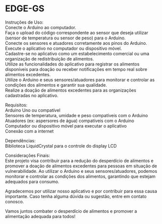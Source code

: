 # EDGE-GS


Instruções de Uso:<br>
Conecte o Arduino ao computador.<br>
Faça o upload do código correspondente ao sensor que deseja utilizar (sensor de temperatura ou sensor de peso) para o Arduino.<br>
Conecte os sensores e atuadores corretamente aos pinos do Arduino.<br>
Execute o aplicativo no computador ou dispositivo móvel.<br>
Cadastre-se no aplicativo como um estabelecimento comercial ou uma organização de redistribuição de alimentos.<br>
Utilize as funcionalidades do aplicativo para registrar os alimentos disponíveis para doação ou receber notificações em tempo real sobre alimentos excedentes.<br>
Utilize o Arduino e seus sensores/atuadores para monitorar e controlar as condições dos alimentos e garantir sua qualidade.<br>
Realize a doação de alimentos excedentes para as organizações cadastradas no aplicativo.<br>

Requisitos:<br>
Arduino Uno ou compatível<br>
Sensores de temperatura, umidade e peso compatíveis com o Arduino<br>
Atuadores (ex: aspersores de água) compatíveis com o Arduino<br>
Computador ou dispositivo móvel para executar o aplicativo<br>
Conexão com a internet<br>

Dependências:<br>
Biblioteca LiquidCrystal para o controle do display LCD<br>

Considerações Finais:<br>
Este projeto visa contribuir para a redução do desperdício de alimentos e promover a doação de alimentos excedentes para pessoas em situação de vulnerabilidade. Ao utilizar o Arduino e seus sensores/atuadores, podemos<br> monitorar e controlar as condições dos alimentos, garantindo que estejam adequados para consumo.<br>

Agradecemos por utilizar nosso aplicativo e por contribuir para essa causa importante. Caso tenha alguma dúvida ou sugestão, entre em contato conosco.<br>

Vamos juntos combater o desperdício de alimentos e promover a alimentação adequada para todos!<br>
